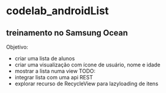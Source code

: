 # codelab_androidList
## treinamento no Samsung Ocean

Objetivo:
- criar uma lista de alunos
- criar uma visualização com ícone de usuário, nome e idade
- mostrar a lista numa view
TODO:
- integrar lista com uma api REST
- explorar recurso de RecycleView para lazyloading de itens
